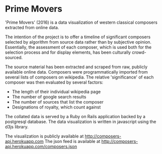 # Prime Movers

'Prime Movers' (2016) is a data visualization of western classical composers extracted from online data.

The intention of the project is to offer a timeline of significant composers selected by algorithm from source data rather than by subjective opinion. Essentially, the assessment of each composer, which is used both for the selection process and for display elements, has been culturally crowd-sourced.

The source material has been extracted and scraped from raw, publicly available online data. Composers were programmatically imported from several lists of composers on wikipedia. The relative 'significance' of each composer was then evaluated by several factors:
- The length of their individual wikipedia page
- The number of google search results
- The number of sources that list the composer
- Designations of royalty, which count against

The collated data is served by a Ruby on Rails application backed by a postgresql database. The data visualization is written in javascript using the d3js library.

The visualization is publicly available at http://composers-api.herokuapp.com
The json feed is available at http://composers-api.herokuapp.com/composers.json
